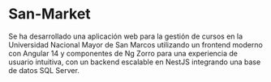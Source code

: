 # San-Market
Se ha desarrollado una aplicación web para la gestión de cursos en la Universidad Nacional Mayor de San Marcos utilizando un frontend moderno con Angular 14 y componentes de Ng Zorro para una experiencia de usuario intuitiva, con un backend escalable en NestJS integrando una base de datos SQL Server.
